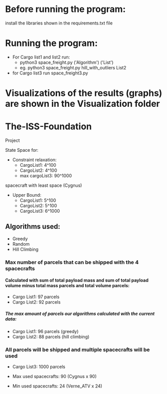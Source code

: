 # Before running the program:
install the libraries shown in the requirements.txt file

# Running the program:
+ For Cargo list1 and list2 run:
    - python3 space_freight.py ('Algorithm') ('List')
    - eg. python3 space_freight.py hill_with_outliers List2
+ for Cargo list3 run space_freight3.py

# Visualizations of the results (graphs) are shown in the Visualization folder

# The-ISS-Foundation
Project

State Space for:
+ Constraint relaxation:
  + CargoList1:
      4^100
  + CargoList2:
      4^100
  + max cargoList3:
      90^1000


spacecraft with least space (Cygnus)
+ Upper Bound:
  + CargoList1:
      5^100
  + CargoList2:
      5^100
  + CargoList3:
      6^1000
## Algorithms used:
+ Greedy
+ Random
+ Hill Climbing

### Max number of parcels that can be shipped with the 4 spacecrafts
#### Calculated with sum of total payload mass and sum of total payload volume minus total mass parcels and total volume parcels:
+ Cargo List1: 97 parcels
+ Cargo List2: 92 parcels
##### The max amount of parcels our algorithms calculated with the current data:
+ Cargo List1: 96 parcels (greedy)
+ Cargo List2: 88 parcels (hill climbing)

### All parcels will be shipped and multiple spacecrafts will be used
+ Cargo List3: 1000 parcels

+ Max used spacecrafts: 90 (Cygnus x 90)
+ Min used spacecrafts: 24 (Verne_ATV x 24)
